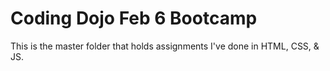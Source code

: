 # Coding Dojo Feb 6 Bootcamp

This is the master folder that holds assignments I've done in HTML, CSS, & JS.
